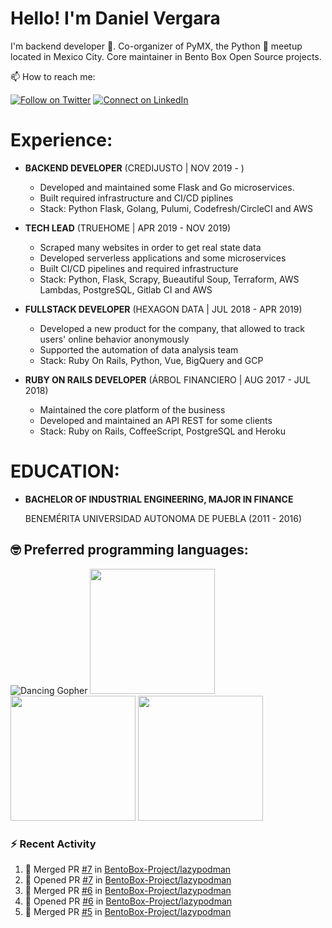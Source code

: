 # Hello! I'm Daniel Vergara

I'm backend developer :robot:. Co-organizer of PyMX, the Python :snake: meetup located in Mexico City. Core maintainer in Bento Box Open Source projects.

📫 How to reach me:

[![Follow on Twitter](https://img.shields.io/badge/--twitter?label=Twitter&logo=Twitter&style=social)](https://twitter.com/__danvergara__) [![Connect on LinkedIn](https://img.shields.io/badge/--linkedin?label=LinkedIn&logo=LinkedIn&style=social)](https://www.linkedin.com/in/daniel-omar-vergara-pérez-2b5471159)

# Experience:

* **BACKEND DEVELOPER**
    (CREDIJUSTO | NOV 2019 - )
    * Developed and maintained some Flask and Go microservices.
    * Built required infrastructure and CI/CD piplines
    * Stack: Python Flask, Golang, Pulumi, Codefresh/CircleCI and AWS

* **TECH LEAD**
    (TRUEHOME | APR 2019 - NOV 2019)
    * Scraped many websites in order to get real state data
    * Developed serverless applications and some microservices
    * Built CI/CD pipelines and required infrastructure
    * Stack: Python, Flask, Scrapy, Bueautiful Soup, Terraform, AWS Lambdas, PostgreSQL, Gitlab CI and AWS

* **FULLSTACK DEVELOPER**
    (HEXAGON DATA | JUL 2018 - APR 2019)
    * Developed a new product for the company, that allowed to track users' online behavior anonymously
    * Supported the automation of data analysis team
    * Stack: Ruby On Rails, Python, Vue, BigQuery and GCP

* **RUBY ON RAILS DEVELOPER**
    (ÁRBOL FINANCIERO | AUG 2017 - JUL 2018)
    * Maintained the core platform of the business
    * Developed and maintained an API REST for some clients
    * Stack: Ruby on Rails, CoffeeScript, PostgreSQL and Heroku

# EDUCATION:

* **BACHELOR OF INDUSTRIAL ENGINEERING, MAJOR IN FINANCE**

  BENEMÉRITA UNIVERSIDAD AUTONOMA DE PUEBLA (2011 - 2016)

## :nerd_face: Preferred programming languages:

![Dancing Gopher](http://static.velvetcache.org/pages/2018/06/13/party-gopher/dancing-gopher.gif)
<img src="https://media.giphy.com/media/KAq5w47R9rmTuvWOWa/giphy.gif" width="200" height="200"/>
<img src="https://upload.wikimedia.org/wikipedia/commons/7/73/Ruby_logo.svg" width="200" height="200"/>
<img src="https://upload.wikimedia.org/wikipedia/commons/6/6a/JavaScript-logo.png" width="200" height="200">

### :zap: Recent Activity

<!--START_SECTION:activity-->
1. 🎉 Merged PR [#7](https://github.com//BentoBox-Project/lazypodman/pull/7) in [BentoBox-Project/lazypodman](https://github.com//BentoBox-Project/lazypodman)
2. 💪 Opened PR [#7](https://github.com//BentoBox-Project/lazypodman/pull/7) in [BentoBox-Project/lazypodman](https://github.com//BentoBox-Project/lazypodman)
3. 🎉 Merged PR [#6](https://github.com//BentoBox-Project/lazypodman/pull/6) in [BentoBox-Project/lazypodman](https://github.com//BentoBox-Project/lazypodman)
4. 💪 Opened PR [#6](https://github.com//BentoBox-Project/lazypodman/pull/6) in [BentoBox-Project/lazypodman](https://github.com//BentoBox-Project/lazypodman)
5. 🎉 Merged PR [#5](https://github.com//BentoBox-Project/lazypodman/pull/5) in [BentoBox-Project/lazypodman](https://github.com//BentoBox-Project/lazypodman)
<!--END_SECTION:activity-->
